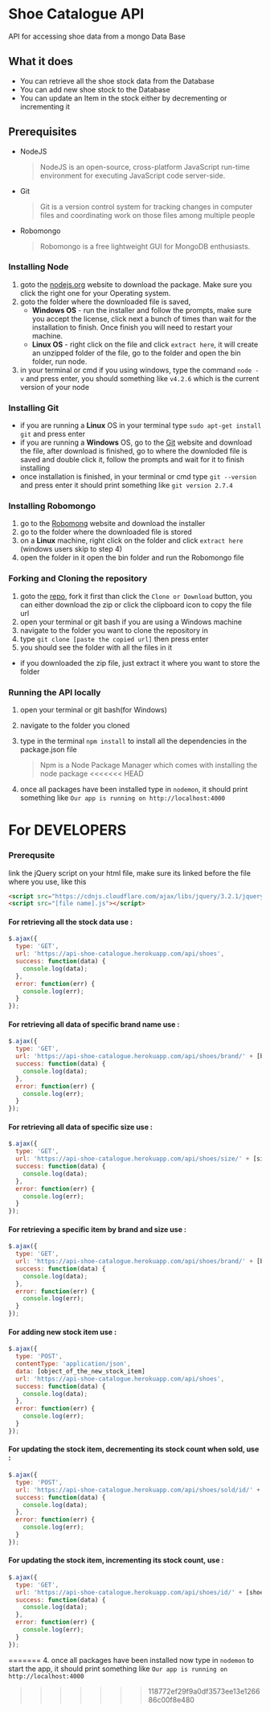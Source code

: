 # Shoe Catalogue API

API for accessing shoe data from a mongo Data Base

## What it does

  * You can retrieve all the shoe stock data from the Database
  * You can add new shoe stock to the Database
  * You can update an Item in the stock either by decrementing or incrementing it

## Prerequisites
  * NodeJS
  	>NodeJS is an open-source, cross-platform JavaScript run-time environment for executing JavaScript code server-side.

  * Git
  	>Git is a version control system for tracking changes in computer files and coordinating work on those files among multiple people

  * Robomongo
  	>Robomongo is a free lightweight GUI for MongoDB enthusiasts.

### Installing Node

  1. goto the [nodejs.org](https://nodejs.org) website to download the package. Make sure you click the right one for your Operating system.
  2. goto the folder where the downloaded file is saved,
      * **Windows OS** - run the installer and follow the prompts, make sure you accept the license, click next a bunch of times than wait for the installation to finish. Once finish you will need to restart your machine.
      * **Linux OS** - right click on the file and click `extract here`, it will create an unzipped folder of the file, go to the folder and open the bin folder, run node.
  3. in your terminal or cmd if you using windows, type the command `node -v` and press enter, you should something like `v4.2.6` which is the current version of your node

### Installing Git

  * if you are running a **Linux** OS in your terminal type `sudo apt-get install git` and press enter
  * if you are running a **Windows** OS, go to the [Git](https://git-scm.com/downloads) website and download the file, after download is finished, go to where the downloded file is saved and double click it, follow the prompts and wait for it to finish installing
  * once installation is finished, in your terminal or cmd type `git --version` and press enter it should print something like `git version 2.7.4`

### Installing Robomongo

1. go to the [Robomong](https://robomongo.org/) website and download the installer
2. go to the folder where the downloaded file is stored
3. on a **Linux** machine, right click on the folder and click `extract here` (windows users skip to step 4)
4. open the folder in it open the bin folder and run the Robomongo file

### Forking and Cloning the repository

1. goto the [repo](https://github.com/cale312/shoe_catalogue_api), fork it first than click the `Clone or Download` button, you can either download the zip or click the clipboard icon to copy the file url
2. open your terminal or git bash if you are using a Windows machine
3. navigate to the folder you want to clone the repository in
4. type `git clone [paste the copied url]` then press enter
5. you should see the folder with all the files in it
* if you downloaded the zip file, just extract it where you want to store the folder

### Running the API locally

1. open your terminal or git bash(for Windows)
2. navigate to the folder you cloned
3. type in the terminal `npm install` to install all the dependencies in the package.json file
	>Npm is a Node Package Manager which comes with installing the node package
<<<<<<< HEAD

4. once all packages have been installed type in `nodemon`, it should print something like `Our app is running on http://localhost:4000`

# For DEVELOPERS

### Prerequsite

link the jQuery script on your html file, make sure its linked before the file where you use, like this
```html
<script src="https://cdnjs.cloudflare.com/ajax/libs/jquery/3.2.1/jquery.min.js"></script>
<script src="[file name].js"></script>
```

#### For retrieving all the stock data use :
````javascript
$.ajax({
  type: 'GET',
  url: 'https://api-shoe-catalogue.herokuapp.com/api/shoes',
  success: function(data) {
    console.log(data);
  },
  error: function(err) {
    console.log(err);
  }
});
````

#### For retrieving all data of specific brand name use :
````javascript
$.ajax({
  type: 'GET',
  url: 'https://api-shoe-catalogue.herokuapp.com/api/shoes/brand/' + [brand_name],
  success: function(data) {
    console.log(data);
  },
  error: function(err) {
    console.log(err);
  }
});
````

#### For retrieving all data of specific size use :
````javascript
$.ajax({
  type: 'GET',
  url: 'https://api-shoe-catalogue.herokuapp.com/api/shoes/size/' + [size_number],
  success: function(data) {
    console.log(data);
  },
  error: function(err) {
    console.log(err);
  }
});
````

#### For retrieving a specific item by brand and size use :
````javascript
$.ajax({
  type: 'GET',
  url: 'https://api-shoe-catalogue.herokuapp.com/api/shoes/brand/' + [brand_name] + '/size/' + [size_number],
  success: function(data) {
    console.log(data);
  },
  error: function(err) {
    console.log(err);
  }
});
````

#### For adding new stock item use :
````javascript
$.ajax({
  type: 'POST',
  contentType: 'application/json',
  data: [object_of_the_new_stock_item]
  url: 'https://api-shoe-catalogue.herokuapp.com/api/shoes',
  success: function(data) {
    console.log(data);
  },
  error: function(err) {
    console.log(err);
  }
});
````

#### For updating the stock item, decrementing its stock count when sold, use :
````javascript
$.ajax({
  type: 'POST',
  url: 'https://api-shoe-catalogue.herokuapp.com/api/shoes/sold/id/' + [shoe_id] + '/amount/' + [number_of_stock_bought],
  success: function(data) {
    console.log(data);
  },
  error: function(err) {
    console.log(err);
  }
});
````

#### For updating the stock item, incrementing its stock count, use :
````javascript
$.ajax({
  type: 'GET',
  url: 'https://api-shoe-catalogue.herokuapp.com/api/shoes/id/' + [shoe_id] + '/amount/' + [number_of_stock_bought],
  success: function(data) {
    console.log(data);
  },
  error: function(err) {
    console.log(err);
  }
});
````
=======
4. once all packages have been installed now type in `nodemon` to start the app, it should print something like `Our app is running on http://localhost:4000`
>>>>>>> 118772ef29f9a0df3573ee13e126686c00f8e480
